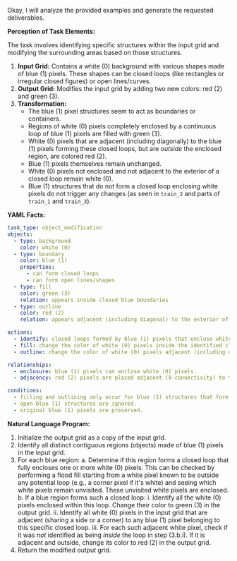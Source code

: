 Okay, I will analyze the provided examples and generate the requested deliverables.

**Perception of Task Elements:**

The task involves identifying specific structures within the input grid and modifying the surrounding areas based on those structures.

1.  **Input Grid:** Contains a white (0) background with various shapes made of blue (1) pixels. These shapes can be closed loops (like rectangles or irregular closed figures) or open lines/curves.
2.  **Output Grid:** Modifies the input grid by adding two new colors: red (2) and green (3).
3.  **Transformation:**
    *   The blue (1) pixel structures seem to act as boundaries or containers.
    *   Regions of white (0) pixels completely enclosed by a continuous loop of blue (1) pixels are filled with green (3).
    *   White (0) pixels that are adjacent (including diagonally) to the blue (1) pixels forming these closed loops, but are *outside* the enclosed region, are colored red (2).
    *   Blue (1) pixels themselves remain unchanged.
    *   White (0) pixels not enclosed and not adjacent to the exterior of a closed loop remain white (0).
    *   Blue (1) structures that do not form a closed loop enclosing white pixels do not trigger any changes (as seen in `train_2` and parts of `train_1` and `train_3`).

**YAML Facts:**


```yaml
task_type: object_modification
objects:
  - type: background
    color: white (0)
  - type: boundary
    color: blue (1)
    properties:
      - can form closed loops
      - can form open lines/shapes
  - type: fill
    color: green (3)
    relation: appears inside closed blue boundaries
  - type: outline
    color: red (2)
    relation: appears adjacent (including diagonal) to the exterior of closed blue boundaries

actions:
  - identify: closed loops formed by blue (1) pixels that enclose white (0) pixels.
  - fill: change the color of white (0) pixels inside the identified closed loops to green (3).
  - outline: change the color of white (0) pixels adjacent (including diagonal) to the exterior side of the blue (1) pixels forming the closed loops to red (2).

relationships:
  - enclosure: blue (1) pixels can enclose white (0) pixels.
  - adjacency: red (2) pixels are placed adjacent (8-connectivity) to the blue (1) pixels of closed loops, on the side opposite the green (3) fill.

conditions:
  - filling and outlining only occur for blue (1) structures that form closed loops enclosing white (0) pixels.
  - open blue (1) structures are ignored.
  - original blue (1) pixels are preserved.
```


**Natural Language Program:**

1.  Initialize the output grid as a copy of the input grid.
2.  Identify all distinct contiguous regions (objects) made of blue (1) pixels in the input grid.
3.  For each blue region:
    a.  Determine if this region forms a closed loop that fully encloses one or more white (0) pixels. This can be checked by performing a flood fill starting from a white pixel known to be outside any potential loop (e.g., a corner pixel if it's white) and seeing which white pixels remain unvisited. These unvisited white pixels are enclosed.
    b.  If a blue region forms such a closed loop:
        i.  Identify all the white (0) pixels enclosed within this loop. Change their color to green (3) in the output grid.
        ii. Identify all white (0) pixels in the input grid that are adjacent (sharing a side or a corner) to any blue (1) pixel belonging to this specific closed loop.
        iii. For each such adjacent white pixel, check if it was *not* identified as being *inside* the loop in step (3.b.i). If it is adjacent and outside, change its color to red (2) in the output grid.
4.  Return the modified output grid.